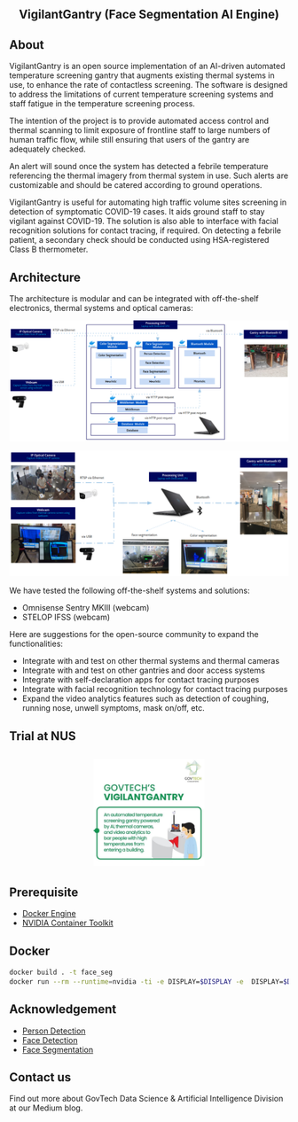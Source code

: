 <h2 align="center">VigilantGantry (Face Segmentation AI Engine)</h2>

## About

VigilantGantry is an open source implementation of an AI-driven automated temperature screening gantry that augments existing thermal systems in use, to enhance the rate of contactless screening. The software is designed to address the limitations of current temperature screening systems and staff fatigue in the temperature screening process.

The intention of the project is to provide automated access control and thermal scanning to limit exposure of frontline staff to large numbers of human traffic flow, while still ensuring that users of the gantry are adequately checked.
 
An alert will sound once the system has detected a febrile temperature referencing the thermal imagery from thermal system in use. Such alerts are customizable and should be catered according to ground operations.

VigilantGantry is useful for automating high traffic volume sites screening in detection of symptomatic COVID-19 cases. It aids ground staff to stay vigilant against COVID-19. The solution is also able to interface with facial recognition solutions for contact tracing, if required. On detecting a febrile patient, a secondary check should be conducted using HSA-registered Class B thermometer.  

## Architecture

The architecture is modular and can be integrated with off-the-shelf electronics, thermal systems and optical cameras:

 ![Architecture Diagram](asset/achitecture.png)

 ![Equipment Diagram](asset/equipment.png)


We have tested the following off-the-shelf systems and solutions:

* Omnisense Sentry MKIII (webcam)
* STELOP IFSS (webcam)
 
Here are suggestions for the open-source community to expand the functionalities:

* Integrate with and test on other thermal systems and thermal cameras
* Integrate with and test on other gantries and door access systems
* Integrate with self-declaration apps for contact tracing purposes
* Integrate with facial recognition technology for contact tracing purposes
* Expand the video analytics features such as detection of coughing, running nose, unwell symptoms, mask on/off, etc.
 
## Trial at NUS

<h2 align="center"><a href="https://www.youtube.com/watch?v=4quAADmKs40"><img src="asset/logo.jpg" width="200"></a><h2/">

## Prerequisite

* [Docker Engine](https://docs.docker.com/engine/install/binaries/)
* [NVIDIA Container Toolkit](https://github.com/NVIDIA/nvidia-docker)

## Docker
```bash
docker build . -t face_seg
docker run --rm --runtime=nvidia -ti -e DISPLAY=$DISPLAY -e  DISPLAY=$DISPLAY -v /tmp/.X11-unix:/tmp/.X11-unix -e QT_X11_NO_MITSHM=1 --name face_seg face_seg:latest
```

## Acknowledgement 
* [Person Detection](https://github.com/eriklindernoren/PyTorch-YOLOv3)
* [Face Detection](Ultra-Light-Fast-Generic-Face-Detector-1MB)
* [Face Segmentation](https://github.com/kampta/face-seg)


## Contact us
Find out more about GovTech Data Science & Artificial Intelligence Division at our Medium blog.
 